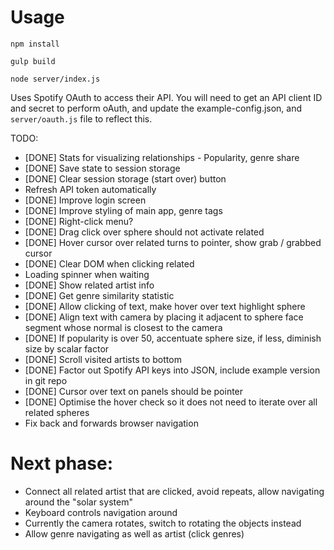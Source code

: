 # Usage

`npm install`

`gulp build`

`node server/index.js`

Uses Spotify OAuth to access their API. You will need to get an API client ID and secret to perform oAuth,
and update the example-config.json, and `server/oauth.js` file to reflect this.


TODO:
- [DONE] Stats for visualizing relationships - Popularity, genre share
- [DONE] Save state to session storage
- [DONE] Clear session storage (start over) button
- Refresh API token automatically
- [DONE] Improve login screen
- [DONE] Improve styling of main app, genre tags
- [DONE] Right-click menu?
- [DONE] Drag click over sphere should not activate related
- [DONE] Hover cursor over related turns to pointer, show grab / grabbed cursor
- [DONE] Clear DOM when clicking related
- Loading spinner when waiting
- [DONE] Show related artist info
- [DONE] Get genre similarity statistic
- [DONE] Allow clicking of text, make hover over text highlight sphere
- [DONE] Align text with camera by placing it adjacent to sphere face segment whose normal is closest to the camera
- [DONE] If popularity is over 50, accentuate sphere size, if less, diminish size by scalar factor
- [DONE] Scroll visited artists to bottom
- [DONE] Factor out Spotify API keys into JSON, include example version in git repo
- [DONE] Cursor over text on panels should be pointer
- [DONE] Optimise the hover check so it does not need to iterate over all related spheres
- Fix back and forwards browser navigation

# Next phase:
- Connect all related artist that are clicked, avoid repeats, allow navigating around
the "solar system"
- Keyboard controls navigation around
- Currently the camera rotates, switch to rotating the objects instead
- Allow genre navigating as well as artist (click genres)
